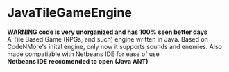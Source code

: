 # JavaTileGameEngine
**WARNING code is very unorganized and has 100% seen better days**<br/>
A Tile Based Game (RPGs, and such) engine written in Java. Based on CodeNMore's inital engine, only now it supports sounds and enemies. Also made compatiable with Netbeans IDE for ease of use<br/>
**Netbeans IDE reccomended to open (Java ANT)**

